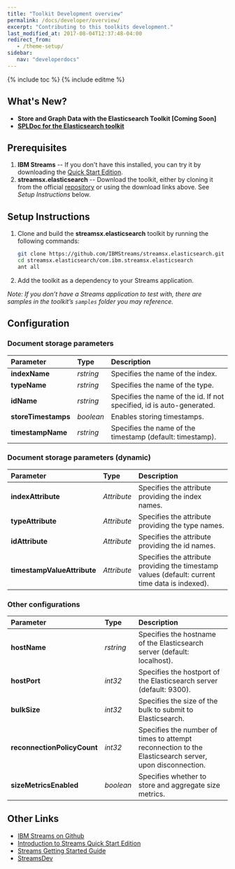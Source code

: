 ```yaml
---
title: "Toolkit Development overview"
permalink: /docs/developer/overview/
excerpt: "Contributing to this toolkits development."
last_modified_at: 2017-08-04T12:37:48-04:00
redirect_from:
   - /theme-setup/
sidebar:
   nav: "developerdocs"
---
```

{% include toc %}
{% include editme %}

## [](#header-1)What's New?

*   **Store and Graph Data with the Elasticsearch Toolkit [Coming Soon]**
*   **[SPLDoc for the Elasticsearch toolkit](https://ibmstreams.github.io/streamsx.elasticsearch/doc/spldoc/html/index.html)**

## [](#header-2)Prerequisites

1.  **IBM Streams** -- If you don't have this installed, you can try it by downloading the [Quick Start Edition](http://ibm.co/streamsqs).
2.  **streamsx.elasticsearch** -- Download the toolkit, either by cloning it from the official [repository](https://github.com/IBMStreams/streamsx.elasticsearch) or using the download links above. See _Setup Instructions_ below.

## [](#header-3)Setup Instructions

1.  Clone and build the **streamsx.elasticsearch** toolkit by running the following commands:
    ```bash
    git clone https://github.com/IBMStreams/streamsx.elasticsearch.git
    cd streamsx.elasticsearch/com.ibm.streamsx.elasticsearch
    ant all
    ```
2.  Add the toolkit as a dependency to your Streams application.

_Note: If you don’t have a Streams application to test with, there are samples in the toolkit’s `samples` folder you may reference._

## [](#header-4)Configuration

### Document storage parameters

| Parameter                     | Type          | Description      |
|:----------------------------- |:------------- |:---------------- |
| **indexName**                 | _rstring_     | Specifies the name of the index. |
| **typeName**                  | _rstring_     | Specifies the name of the type. |
| **idName**                    | _rstring_     | Specifies the name of the id.  If not specified, id is auto-generated. |
| **storeTimestamps**           | _boolean_     | Enables storing timestamps. |
| **timestampName**             | _rstring_     | Specifies the name of the timestamp (default: timestamp). |

### Document storage parameters (dynamic)

| Parameter                     | Type          | Description      |
|:----------------------------- |:------------- |:---------------- |
| **indexAttribute**            | _Attribute_   | Specifies the attribute providing the index names. |
| **typeAttribute**             | _Attribute_   | Specifies the attribute providing the type names. |
| **idAttribute**               | _Attribute_   | Specifies the attribute providing the id names. |
| **timestampValueAttribute**   | _Attribute_   | Specifies the attribute providing the timestamp values (default: current time data is indexed). |

### Other configurations

| Parameter                     | Type          | Description      |
|:----------------------------- |:------------- |:---------------- |
| **hostName**                  | _rstring_     | Specifies the hostname of the Elasticsearch server (default: localhost). |
| **hostPort**                  | _int32_       | Specifies the hostport of the Elasticsearch server (default: 9300). |
| **bulkSize**                  | _int32_       | Specifies the size of the bulk to submit to Elasticsearch. |
| **reconnectionPolicyCount**   | _int32_       | Specifies the number of times to attempt reconnection to the Elasticsearch server, upon disconnection. |
| **sizeMetricsEnabled**        | _boolean_     | Specifies whether to store and aggregate size metrics. |

## [](#header-6)Other Links

*   [IBM Streams on Github](http://ibmstreams.github.io)
*   [Introduction to Streams Quick Start Edition](http://ibmstreams.github.io/streamsx.documentation/docs/4.2/qse-intro/)
*   [Streams Getting Started Guide](http://ibmstreams.github.io/streamsx.documentation/docs/4.2/qse-getting-started/)
*   [StreamsDev](https://developer.ibm.com/streamsdev/)
